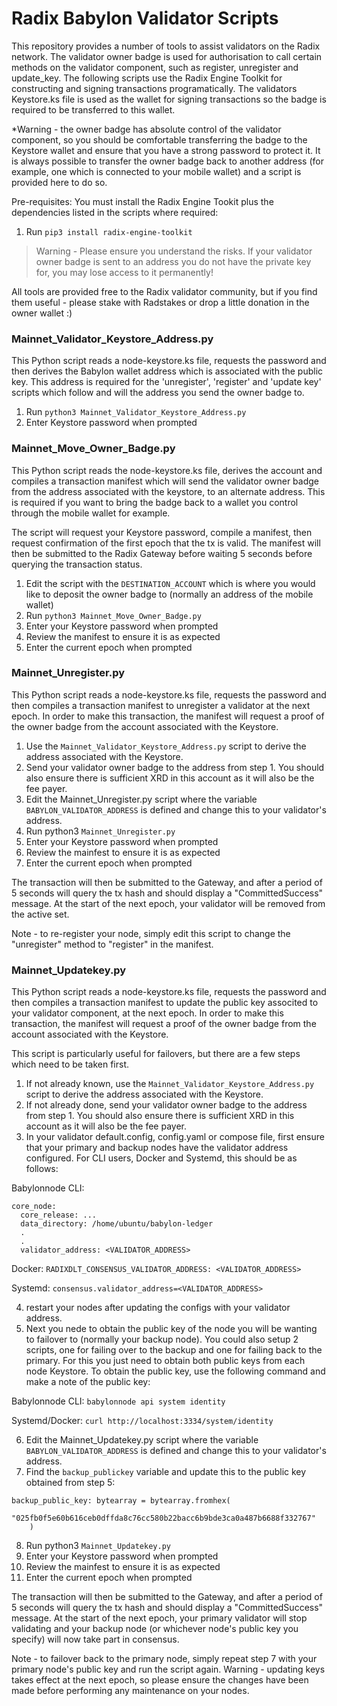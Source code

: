 # Radix Babylon Validator Scripts

This repository provides a number of tools to assist validators on the Radix network.  The validator owner badge is used for authorisation to call certain methods on the validator component, such as register, unregister and update_key.  The following scripts use the Radix Engine Toolkit for constructing and signing transactions programatically.  The validators Keystore.ks file is used as the wallet for signing transactions so the badge is required to be transferred to this wallet.

*Warning - the owner badge has absolute control of the validator component, so you should be comfortable transferring the badge to the Keystore wallet and ensure that you have a strong password to protect it.  It is always possible to transfer the owner badge back to another address (for example, one which is connected to your mobile wallet) and a script is provided here to do so.

Pre-requisites:
You must install the Radix Engine Tookit plus the dependencies listed in the scripts where required:

1. Run `pip3 install radix-engine-toolkit`

>Warning - Please ensure you understand the risks.  If your validator owner badge is sent to an address you do not have the private key for, you may lose access to it permanently!

All tools are provided free to the Radix validator community, but if you find them useful - please stake with Radstakes or drop a little donation in the owner wallet :)

### Mainnet_Validator_Keystore_Address.py
This Python script reads a node-keystore.ks file, requests the password and then derives the Babylon wallet address which is associated with the public key.  This address is required for the 'unregister', 'register' and 'update key' scripts which follow and will the address you send the owner badge to.

1. Run `python3 Mainnet_Validator_Keystore_Address.py`
2. Enter Keystore password when prompted
   
### Mainnet_Move_Owner_Badge.py
This Python script reads the node-keystore.ks file, derives the account and compiles a transaction manifest which will send the validator owner badge from the address associated with the keystore, to an alternate address.  This is required if you want to bring the badge back to a wallet you control through the mobile wallet for example.

The script will request your Keystore password, compile a manifest, then request confirmation of the first epoch that the tx is valid.  The manifest will then be submitted to the Radix Gateway before waiting 5 seconds before querying the transaction status.

1. Edit the script with the `DESTINATION_ACCOUNT` which is where you would like to deposit the owner badge to (normally an address of the mobile wallet)
2. Run `python3 Mainnet_Move_Owner_Badge.py`
3. Enter your Keystore password when prompted
4. Review the manifest to ensure it is as expected
5. Enter the current epoch when prompted

### Mainnet_Unregister.py
This Python script reads a node-keystore.ks file, requests the password and then compiles a transaction manifest to unregister a validator at the next epoch.  In order to make this transaction, the manifest will request a proof of the owner badge from the account associated with the Keystore.

1. Use the `Mainnet_Validator_Keystore_Address.py` script to derive the address associated with the Keystore.
2. Send your validator owner badge to the address from step 1.  You should also ensure there is sufficient XRD in this account as it will also be the fee payer.
3. Edit the Mainnet_Unregister.py script where the variable `BABYLON_VALIDATOR_ADDRESS` is defined and change this to your validator's address.
4. Run python3 `Mainnet_Unregister.py`
5. Enter your Keystore password when prompted
6. Review the mainfest to ensure it is as expected
7. Enter the current epoch when prompted

The transaction will then be submitted to the Gateway, and after a period of 5 seconds will query the tx hash and should display a "CommittedSuccess" message.  At the start of the next epoch, your validator will be removed from the active set.  

Note - to re-register your node, simply edit this script to change the "unregister" method to "register" in the manifest.

### Mainnet_Updatekey.py
This Python script reads a node-keystore.ks file, requests the password and then compiles a transaction manifest to update the public key associted to your validator component, at the next epoch.  In order to make this transaction, the manifest will request a proof of the owner badge from the account associated with the Keystore.

This script is particularly useful for failovers, but there are a few steps which need to be taken first.

1. If not already known, use the `Mainnet_Validator_Keystore_Address.py` script to derive the address associated with the Keystore.
2. If not already done, send your validator owner badge to the address from step 1.  You should also ensure there is sufficient XRD in this account as it will also be the fee payer.
3. In your validator default.config, config.yaml or compose file, first ensure that your primary and backup nodes have the validator address configured.  For CLI users, Docker and Systemd, this should be as follows:

Babylonnode CLI:
```
core_node:
  core_release: ...
  data_directory: /home/ubuntu/babylon-ledger
  .
  .
  validator_address: <VALIDATOR_ADDRESS>
```

Docker:
`RADIXDLT_CONSENSUS_VALIDATOR_ADDRESS: <VALIDATOR_ADDRESS>`

Systemd:
`consensus.validator_address=<VALIDATOR_ADDRESS>`

4. restart your nodes after updating the configs with your validator address.
5. Next you nede to obtain the public key of the node you will be wanting to failover to (normally your backup node).  You could also setup 2 scripts, one for failing over to the backup and one for failing back to the primary.  For this you just need to obtain both public keys from each node Keystore.  To obtain the public key, use the following command and make a note of the public key:

Babylonnode CLI:
`babylonnode api system identity`

Systemd/Docker:
`curl http://localhost:3334/system/identity`

6. Edit the Mainnet_Updatekey.py script where the variable `BABYLON_VALIDATOR_ADDRESS` is defined and change this to your validator's address.
7. Find the `backup_publickey` variable and update this to the public key obtained from step 5:

```
backup_public_key: bytearray = bytearray.fromhex(
        "025fb0f5e60b616ceb0dffda8c76cc580b22bacc6b9bde3ca0a487b6688f332767"
    )
```
8. Run python3 `Mainnet_Updatekey.py`
5. Enter your Keystore password when prompted
6. Review the mainfest to ensure it is as expected
7. Enter the current epoch when prompted

The transaction will then be submitted to the Gateway, and after a period of 5 seconds will query the tx hash and should display a "CommittedSuccess" message.  At the start of the next epoch, your primary validator will stop validating and your backup node (or whichever node's public key you specify) will now take part in consensus.  

Note - to failover back to the primary node, simply repeat step 7 with your primary node's public key and run the script again.
Warning - updating keys takes effect at the next epoch, so please ensure the changes have been made before performing any maintenance on your nodes.

